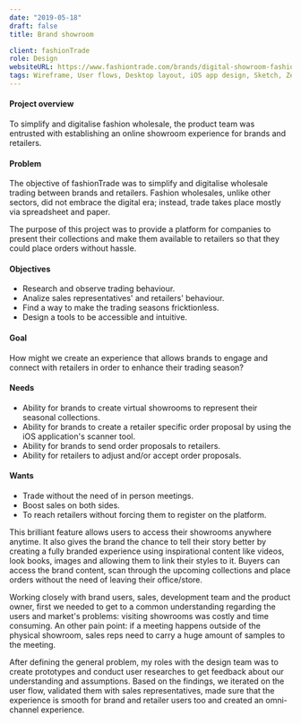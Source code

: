 ```yaml
---
date: "2019-05-18"
draft: false
title: Brand showroom

client: fashionTrade
role: Design
websiteURL: https://www.fashiontrade.com/brands/digital-showroom-fashion/
tags: Wireframe, User flows, Desktop layout, iOS app design, Sketch, Zeplin, InVision
---
```

#### Project overview
To simplify and digitalise fashion wholesale, the product team was entrusted with establishing an online showroom experience for brands and retailers.

#### Problem
The objective of fashionTrade was to simplify and digitalise wholesale trading between brands and retailers. Fashion wholesales, unlike other sectors, did not embrace the digital era; instead, trade takes place mostly via spreadsheet and paper.

The purpose of this project was to provide a platform for companies to present their collections and make them available to retailers so that they could place orders without hassle.

#### Objectives
- Research and observe trading behaviour.
- Analize sales representatives' and retailers' behaviour.
- Find a way to make the trading seasons fricktionless. 
- Design a tools to be accessible and intuitive. 

#### Goal
How might we create an experience that allows brands to engage and connect with retailers in order to enhance their trading season?

#### Needs
- Ability for brands to create virtual showrooms to represent their seasonal collections.
- Ability for brands to create a retailer specific order proposal by using the iOS application's scanner tool.
- Ability for brands to send order proposals to retailers.
- Ability for retailers to adjust and/or accept order proposals.

#### Wants
- Trade without the need of in person meetings.
- Boost sales on both sides.
- To reach retailers without forcing them to register on the platform. 


This brilliant feature allows users to access their showrooms anywhere anytime. It also gives the brand the chance to tell their story better by creating a fully branded experience using inspirational content like videos, look books, images and allowing them to link their styles to it.
Buyers can access the brand content, scan through the upcoming collections and place orders without the need of leaving their office/store.

Working closely with brand users, sales, development team and the product owner, first we needed to get to a common understanding regarding the users and market's problems: visiting showrooms was costly and time consuming. An other pain point: if a meeting happens outside of the physical showroom, sales reps need to carry a huge amount of samples to the meeting.

After defining the general problem, my roles with the design team was to create prototypes and conduct user researches to get feedback about our understanding and assumptions. Based on the findings, we iterated on the user flow, validated them with sales representatives, made sure that the experience is smooth for brand and retailer users too and created an omni-channel experience. 